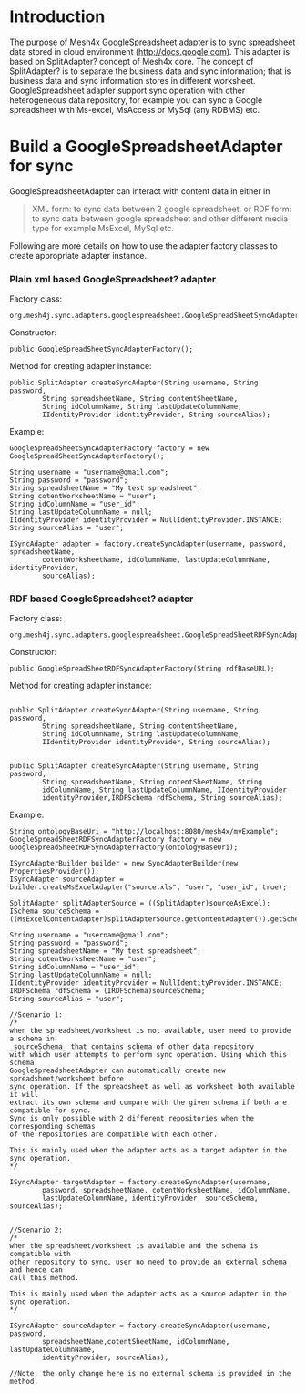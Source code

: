 # Introduction #

The purpose of Mesh4x GoogleSpreadsheet adapter is to sync spreadsheet data stored in cloud environment (http://docs.google.com). This adapter is based on SplitAdapter? concept of Mesh4x core. The concept of SplitAdapter? is to separate the business data and sync information; that is business data and sync information stores in different worksheet. GoogleSpreadsheet adapter support sync operation with other heterogeneous data repository, for example you can sync a Google spreadsheet with Ms-excel, MsAccess or MySql (any RDBMS) etc.


# Build a GoogleSpreadsheetAdapter for sync #

GoogleSpreadsheetAdapter can interact with content data in either in
> XML form: to sync data between 2 google spreadsheet.
or
> RDF form: to sync data between google spreadsheet and other different media type for example MsExcel, MySql etc.

Following are more details on how to use the adapter factory classes to create appropriate adapter instance.

### Plain xml based GoogleSpreadsheet? adapter ###

Factory class:
```
org.mesh4j.sync.adapters.googlespreadsheet.GoogleSpreadSheetSyncAdapterFactory
```

Constructor:
```
public GoogleSpreadSheetSyncAdapterFactory(); 
```

Method for creating adapter instance:
```
public SplitAdapter createSyncAdapter(String username, String password,
		String spreadsheetName, String contentSheetName,
		String idColumnName, String lastUpdateColumnName,
		IIdentityProvider identityProvider, String sourceAlias);
```

Example:

```
GoogleSpreadSheetSyncAdapterFactory factory = new GoogleSpreadSheetSyncAdapterFactory();

String username = "username@gmail.com";
String password = "password";
String spreadsheetName = "My test spreadsheet";
String cotentWorksheetName = "user";
String idColumnName = "user_id";
String lastUpdateColumnName = null;
IIdentityProvider identityProvider = NullIdentityProvider.INSTANCE;
String sourceAlias = "user";

ISyncAdapter adapter = factory.createSyncAdapter(username, password, spreadsheetName,
		cotentWorksheetName, idColumnName, lastUpdateColumnName, identityProvider,
		sourceAlias);
```


### RDF based GoogleSpreadsheet? adapter ###

Factory class:
```
org.mesh4j.sync.adapters.googlespreadsheet.GoogleSpreadSheetRDFSyncAdapterFactory
```

Constructor:
```
public GoogleSpreadSheetRDFSyncAdapterFactory(String rdfBaseURL);
```

Method for creating adapter instance:
```

public SplitAdapter createSyncAdapter(String username, String password,
		String spreadsheetName, String contentSheetName,
		String idColumnName, String lastUpdateColumnName,
		IIdentityProvider identityProvider, String sourceAlias);


public SplitAdapter createSyncAdapter(String username, String password,
		String spreadsheetName, String cotentSheetName, String 
		idColumnName, String lastUpdateColumnName, IIdentityProvider
		identityProvider,IRDFSchema rdfSchema, String sourceAlias);

```

Example:

```
String ontologyBaseUri = "http://localhost:8080/mesh4x/myExample";
GoogleSpreadSheetRDFSyncAdapterFactory factory = new GoogleSpreadSheetRDFSyncAdapterFactory(ontologyBaseUri);

ISyncAdapterBuilder builder = new SyncAdapterBuilder(new PropertiesProvider());
ISyncAdapter sourceAdapter = builder.createMsExcelAdapter("source.xls", "user", "user_id", true);

SplitAdapter splitAdapterSource = ((SplitAdapter)sourceAsExcel);
ISchema sourceSchema = ((MsExcelContentAdapter)splitAdapterSource.getContentAdapter()).getSchema();

String username = "username@gmail.com";
String password = "password";
String spreadsheetName = "My test spreadsheet";
String cotentWorksheetName = "user";
String idColumnName = "user_id";
String lastUpdateColumnName = null;
IIdentityProvider identityProvider = NullIdentityProvider.INSTANCE;
IRDFSchema rdfSchema = (IRDFSchema)sourceSchema;
String sourceAlias = "user";

//Scenario 1:
/*
when the spreadsheet/worksheet is not available, user need to provide a schema in
_sourceSchema_ that contains schema of other data repository 
with which user attempts to perform sync operation. Using which this schema 
GoogleSpreadsheetAdapter can automatically create new spreadsheet/worksheet before 
sync operation. If the spreadsheet as well as worksheet both available it will 
extract its own schema and compare with the given schema if both are compatible for sync.
Sync is only possible with 2 different repositories when the corresponding schemas 
of the repositories are compatible with each other. 

This is mainly used when the adapter acts as a target adapter in the sync operation.
*/

ISyncAdapter targetAdapter = factory.createSyncAdapter(username,
		password, spreadsheetName, cotentWorksheetName, idColumnName,
		lastUpdateColumnName, identityProvider, sourceSchema, sourceAlias);


//Scenario 2:
/*
when the spreadsheet/worksheet is available and the schema is compatible with 
other repository to sync, user no need to provide an external schema and hence can 
call this method.

This is mainly used when the adapter acts as a source adapter in the sync operation.
*/

ISyncAdapter sourceAdapter = factory.createSyncAdapter(username, password,
		spreadsheetName,cotentSheetName, idColumnName, lastUpdateColumnName,
		identityProvider, sourceAlias);

//Note, the only change here is no external schema is provided in the method.
```
